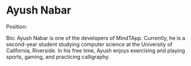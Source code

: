 # Ayush Nabar
Position:

Bio:
Ayush Nabar is one of the developers of MindTApp. Currently, he is a second-year student studying 
computer science at the University of California, Riverside. In his free time, Ayush enjoys 
exercising and playing sports, gaming, and practicing calligraphy. 
